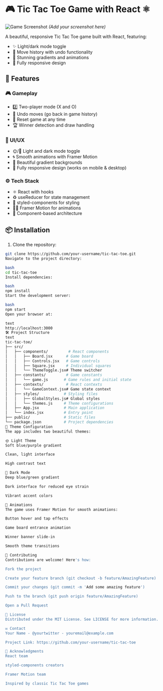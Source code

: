 # 🎮 Tic Tac Toe Game with React ⚛️

![Game Screenshot](public/screenshot.png) *(Add your screenshot here)*

A beautiful, responsive Tic Tac Toe game built with React, featuring:
- ✨ Light/dark mode toggle
- 🔄 Move history with undo functionality
- 🎨 Stunning gradients and animations
- 📱 Fully responsive design

## 🚀 Features

### 🎮 Gameplay
- 2️⃣ Two-player mode (X and O)
- 🔄 Undo moves (go back in game history)
- 🔄 Reset game at any time
- 🏆 Winner detection and draw handling

### 🎨 UI/UX
- 🌞/🌙 Light and dark mode toggle
- 🌀 Smooth animations with Framer Motion
- 🎨 Beautiful gradient backgrounds
- 📱 Fully responsive design (works on mobile & desktop)

### ⚙️ Tech Stack
- ⚛️ React with hooks
- ♻️ useReducer for state management
- 💅 styled-components for styling
- 🏃‍♂️ Framer Motion for animations
- 🧩 Component-based architecture

## 📦 Installation

1. Clone the repository:
```bash
git clone https://github.com/your-username/tic-tac-toe.git
Navigate to the project directory:

bash
cd tic-tac-toe
Install dependencies:

bash
npm install
Start the development server:

bash
npm start
Open your browser at:

text
http://localhost:3000
🛠️ Project Structure
text
tic-tac-toe/
├── src/
│   ├── components/         # React components
│   │   ├── Board.jsx      # Game board
│   │   ├── Controls.jsx   # Game controls
│   │   ├── Square.jsx     # Individual squares
│   │   └── ThemeToggle.jsx# Theme switcher
│   ├── constants/         # Game constants
│   │   └── game.js       # Game rules and initial state
│   ├── contexts/          # React contexts
│   │   └── GameContext.jsx# Game state context
│   ├── styles/           # Styling files
│   │   ├── GlobalStyles.js# Global styles
│   │   └── themes.js     # Theme configurations
│   ├── App.jsx           # Main application
│   └── index.jsx         # Entry point
├── public/               # Static files
└── package.json          # Project dependencies
🎨 Theme Configuration
The app includes two beautiful themes:

🌞 Light Theme
Soft blue/purple gradient

Clean, light interface

High contrast text

🌙 Dark Mode
Deep blue/green gradient

Dark interface for reduced eye strain

Vibrant accent colors

🎥 Animations
The game uses Framer Motion for smooth animations:

Button hover and tap effects

Game board entrance animation

Winner banner slide-in

Smooth theme transitions

🤝 Contributing
Contributions are welcome! Here's how:

Fork the project

Create your feature branch (git checkout -b feature/AmazingFeature)

Commit your changes (git commit -m 'Add some amazing feature')

Push to the branch (git push origin feature/AmazingFeature)

Open a Pull Request

📜 License
Distributed under the MIT License. See LICENSE for more information.

✉️ Contact
Your Name - @yourtwitter - youremail@example.com

Project Link: https://github.com/your-username/tic-tac-toe

🙏 Acknowledgments
React team

styled-components creators

Framer Motion team

Inspired by classic Tic Tac Toe games